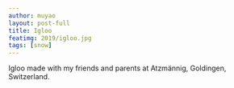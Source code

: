 ```yaml
---
author: muyao
layout: post-full
title: Igloo
featimg: 2019/igloo.jpg
tags: [snow]
---
```


Igloo made with my friends and parents at Atzmännig, Goldingen, Switzerland.
